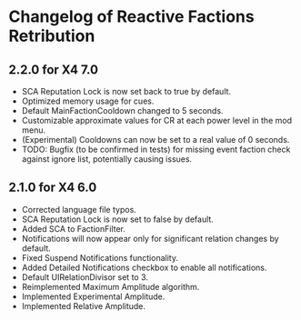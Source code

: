 # Changelog of Reactive Factions Retribution 

## 2.2.0 for X4 7.0

- SCA Reputation Lock is now set back to true by default.
- Optimized memory usage for cues.
- Default MainFactionCooldown changed to 5 seconds.
- Customizable approximate values for CR at each power level in the mod menu.
- (Experimental) Cooldowns can now be set to a real value of 0 seconds.
- TODO: Bugfix (to be confirmed in tests) for missing event faction check against ignore list, potentially causing issues.

## 2.1.0 for X4 6.0

- Corrected language file typos.
- SCA Reputation Lock is now set to false by default.
- Added SCA to FactionFilter.
- Notifications will now appear only for significant relation changes by default.
- Fixed Suspend Notifications functionality.
- Added Detailed Notifications checkbox to enable all notifications.
- Default UIRelationDivisor set to 3.
- Reimplemented Maximum Amplitude algorithm.
- Implemented Experimental Amplitude.
- Implemented Relative Amplitude.

